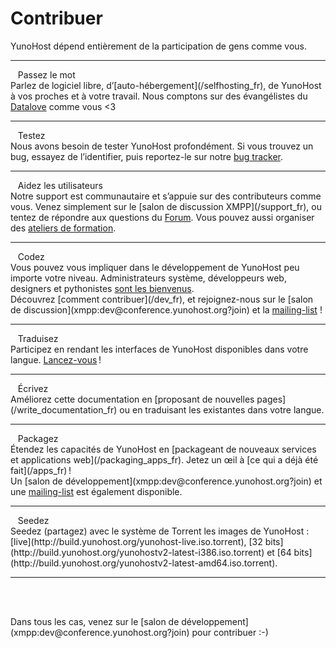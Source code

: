 # Contribuer

<p class="lead">
YunoHost dépend entièrement de la participation de gens comme vous.
</p>

---

<div class="row">
<div class="col col-md-3 lead">
<span class="glyphicon glyphicon-heart"></span>&nbsp;&nbsp; Passez le mot
</div>
<div class="col col-md-8" markdown="1">
Parlez de logiciel libre, d’[auto-hébergement](/selfhosting_fr), de YunoHost à vos proches et à votre travail. Nous comptons sur des évangélistes du <a href="http://datalove.me/" target="_blank">Datalove</a> comme vous <3
</div>
</div>

---

<div class="row">
<div class="col col-md-3 lead">
<span class="glyphicon glyphicon-exclamation-sign"></span>&nbsp;&nbsp; Testez
</div>
<div class="col col-md-8" markdown="1">
Nous avons besoin de tester YunoHost profondément. Si vous trouvez un bug, essayez de l’identifier, puis reportez-le sur notre <a href="https://dev.yunohost.org/projects/yunohost/issues/new" target="_blank">bug tracker</a>.
</div>
</div>

---

<div class="row">
<div class="col col-md-3 lead">
<span class="glyphicon glyphicon-user"></span>&nbsp;&nbsp; Aidez les utilisateurs
</div>
<div class="col col-md-8" markdown="1">
Notre support est communautaire et s’appuie sur des contributeurs comme vous. Venez simplement sur le [salon de discussion XMPP](/support_fr), ou tentez de répondre aux questions du <a href="https://forum.yunohost.org/" target="_blank">Forum</a>. Vous pouvez aussi organiser des <a href="https://hackstub.netlib.re/wiki/index.php?title=Atelier_3_avenir%28s%29_d%27internet_-_Introduction_%C3%A0_Yunohost_et_la_brique_internet" target="_blank">ateliers de formation</a>.
</div>
</div>

---

<div class="row">
<div class="col col-md-3 lead">
<span class="glyphicon glyphicon-cog"></span>&nbsp;&nbsp; Codez
</div>
<div class="col col-md-8" markdown="1">
Vous pouvez vous impliquer dans le développement de YunoHost peu importe votre niveau. Administrateurs système, développeurs web, designers et pythonistes <a href="https://github.com/YunoHost" target="_blank">sont les bienvenus</a>.<br>
Découvrez [comment contribuer](/dev_fr), et rejoignez-nous sur le [salon de discussion](xmpp:dev@conference.yunohost.org?join) et la <a href="http://list.yunohost.org/cgi-bin/mailman/listinfo/contrib">mailing-list</a> !
</div>
</div>

---

<div class="row">
<div class="col col-md-3 lead">
<span class="glyphicon glyphicon-globe"></span>&nbsp;&nbsp; Traduisez
</div>
<div class="col col-md-8" markdown="1">
Participez en rendant les interfaces de YunoHost disponibles dans votre langue. <a href="https://translate.yunohost.org/" target="_blank">Lancez-vous</a> !
</div>
</div>

---

<div class="row">
<div class="col col-md-3 lead">
<span class="glyphicon glyphicon-edit"></span>&nbsp;&nbsp; Écrivez
</div>
<div class="col col-md-8" markdown="1">
Améliorez cette documentation en [proposant de nouvelles pages](/write_documentation_fr) ou en traduisant les existantes dans votre langue.
</div>
</div>

---

<div class="row">
<div class="col col-md-3 lead">
<span class="glyphicon glyphicon-gift"></span>&nbsp;&nbsp; Packagez
</div>
<div class="col col-md-8" markdown="1">
Étendez les capacités de YunoHost en [packageant de nouveaux services et applications web](/packaging_apps_fr). Jetez un œil à [ce qui a déjà été fait](/apps_fr) !
<br>
Un [salon de développement](xmpp:dev@conference.yunohost.org?join) et une <a href="http://list.yunohost.org/cgi-bin/mailman/listinfo/apps">mailing-list</a> est également disponible.
</div>
</div>

---

<div class="row">
<div class="col col-md-3 lead">
<span class="glyphicon glyphicon glyphicon-upload"></span>&nbsp;&nbsp; Seedez
</div>
<div class="col col-md-8" markdown="1">
Seedez (partagez) avec le système de Torrent les images de YunoHost : [live](http://build.yunohost.org/yunohost-live.iso.torrent), [32 bits](http://build.yunohost.org/yunohostv2-latest-i386.iso.torrent) et [64 bits](http://build.yunohost.org/yunohostv2-latest-amd64.iso.torrent).
</div>
</div>

---
<br>
<br>
<p class="lead" markdown="1">Dans tous les cas, venez sur le [salon de développement](xmpp:dev@conference.yunohost.org?join) pour contribuer :-)</p>

<script type="text/javascript" src="/jappix/javascripts/mini.min.js"></script>
<script type="text/javascript">
    // Jappix mini chat
    $(".actions").css('opacity', 0);
    jQuery.ajaxSetup({cache: false});

    var ADS_ENABLE = 'off';
    var JAPPIX_STATIC = '/jappix/';
    var HOST_BOSH = 'https://im.yunohost.org/http-bind/';
    var ANONYMOUS = 'on';
     JappixMini.launch({
        connection: {
           domain: "anonymous.yunohost.org",
        },
        application: {
           network: {
              autoconnect: false,
           },
           interface: {
              showpane: false,
              animate: false,
           },
           groupchat: {
              open: ['dev@conference.yunohost.org'],
              suggest: ['support@conference.yunohost.org']
           }
        },
     });
</script>
